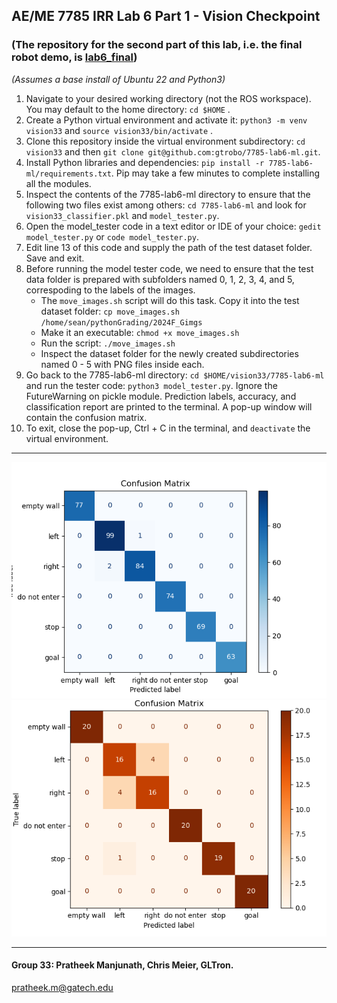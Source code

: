 ## AE/ME 7785 IRR Lab 6 Part 1 - Vision Checkpoint
### (The repository for the second part of this lab, i.e. the final robot demo, is [lab6_final](https://github.com/gtrobo/lab6_final)) 
*(Assumes a base install of Ubuntu 22 and Python3)*
1. Navigate to your desired working directory (not the ROS workspace). You may default to the home directory: `cd $HOME` .
2. Create a Python virtual environment and activate it: `python3 -m venv vision33` and `source vision33/bin/activate` .
3. Clone this repository inside the virtual environment subdirectory: `cd vision33` and then `git clone git@github.com:gtrobo/7785-lab6-ml.git`.
4. Install Python libraries and dependencies: `pip install -r 7785-lab6-ml/requirements.txt`. Pip may take a few minutes to complete installing all the modules.
5. Inspect the contents of the 7785-lab6-ml directory to ensure that the following two files exist among others: `cd 7785-lab6-ml` and look for `vision33_classifier.pkl` and `model_tester.py`.
6. Open the model_tester code in a text editor or IDE of your choice: `gedit model_tester.py` or `code model_tester.py`.
7. Edit line 13 of this code and supply the path of the test dataset folder. Save and exit.
8. Before running the model tester code, we need to ensure that the test data folder is prepared with subfolders named 0, 1, 2, 3, 4, and 5, correspoding to the labels of the images. 
    - The `move_images.sh` script will do this task. Copy it into the test dataset folder: `cp move_images.sh /home/sean/pythonGrading/2024F_Gimgs`
    - Make it an executable: `chmod +x move_images.sh`
    - Run the script: `./move_images.sh`
    - Inspect the dataset folder for the newly created subdirectories named 0 - 5 with PNG files inside each.
9. Go back to the 7785-lab6-ml directory: `cd $HOME/vision33/7785-lab6-ml` and run the tester code: `python3 model_tester.py`. Ignore the FutureWarning on pickle module. Prediction labels, accuracy, and classification report are printed to the terminal. A pop-up window will contain the confusion matrix. 
10. To exit, close the pop-up, Ctrl + C in the terminal, and `deactivate` the virtual environment.
________

![Confusion Matrix](/ConfusionMatrix-builder.png)
![Confusion Matrix](/ConfusionMatrix-tester.png)
________
#### Group 33: Pratheek Manjunath, Chris Meier, GLTron.<br>
pratheek.m@gatech.edu
